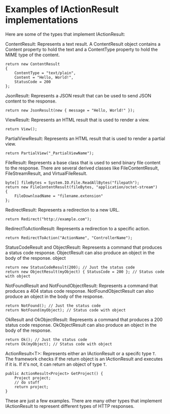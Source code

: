 # Examples of IActionResult implementations

Here are some of the types that implement IActionResult:

ContentResult: Represents a text result. A ContentResult object contains a Content property to hold the text and a ContentType property to hold the MIME type of the content.
```
return new ContentResult
{
    ContentType = "text/plain",
    Content = "Hello, World!",
    StatusCode = 200
};
```
JsonResult: Represents a JSON result that can be used to send JSON content to the response.
```
return new JsonResult(new { message = "Hello, World!" });
```

ViewResult: Represents an HTML result that is used to render a view.
```
return View();
```
PartialViewResult: Represents an HTML result that is used to render a partial view.
```
return PartialView("_PartialViewName");
```
FileResult: Represents a base class that is used to send binary file content to the response. There are several derived classes like FileContentResult, FileStreamResult, and VirtualFileResult.
```
byte[] fileBytes = System.IO.File.ReadAllBytes("filepath");
return new FileContentResult(fileBytes, "application/octet-stream")
{
    FileDownloadName = "filename.extension"
};
```
RedirectResult: Represents a redirection to a new URL.
```
return Redirect("http://example.com");
```
RedirectToActionResult: Represents a redirection to a specific action.
```
return RedirectToAction("ActionName", "ControllerName");
```
StatusCodeResult and ObjectResult: Represents a command that produces a status code response. ObjectResult can also produce an object in the body of the response.
object
```
return new StatusCodeResult(200); // Just the status code
return new ObjectResult(myObject) { StatusCode = 200 }; // Status code with object
```
NotFoundResult and NotFoundObjectResult: Represents a command that produces a 404 status code response. NotFoundObjectResult can also produce an object in the body of the response.
```
return NotFound(); // Just the status code
return NotFound(myObject); // Status code with object
```
OkResult and OkObjectResult: Represents a command that produces a 200 status code response. OkObjectResult can also produce an object in the body of the response.
```
return Ok(); // Just the status code
return Ok(myObject); // Status code with object
```
ActionResult\<T\>: Represents either an IActionResult or a specifc type `T`. The framework checks if the return object is an IActionResult and executes if it is. If it's not, it can return an object of type `T`.
```
public ActionResult<Project> GetProject() {
    Project project;
    // do stuff
    return project;
}
```
These are just a few examples. There are many other types that implement IActionResult to represent different types of HTTP responses.